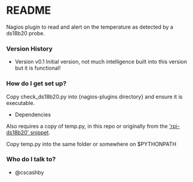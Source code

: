 # README #

Nagios plugin to read and alert on the temperature as detected by a ds18b20 probe.

### Version History ###

* Version v0.1
Initial version, not much intelligence built into this version but it is functional!

### How do I get set up? ###

Copy check_ds18b20.py into {nagios-plugins directory} and ensure it is executable.

* Dependencies

Also requires a copy of temp.py, in this repo or originally from the ['rpi-ds18b20' snippet](https://bitbucket.org/snippets/cscashby/r95ak).

Copy temp.py into the same folder or somewhere on $PYTHONPATH

### Who do I talk to? ###

* @cscashby
